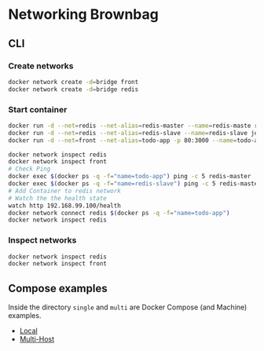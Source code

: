 # Networking Brownbag

## CLI

### Create networks

```bash
docker network create -d=bridge front
docker network create -d=bridge redis
```

### Start container

```bash
docker run -d --net=redis --net-alias=redis-master --name=redis-maste redis:3-alpine
docker run -d --net=redis --net-alias=redis-slave --name=redis-slave johscheuer/redis-slave:v1
docker run -d --net=front --net-alias=todo-app -p 80:3000 --name=todo-app johscheuer/todo-app-web:v2

docker network inspect redis
docker network inspect front
# Check Ping
docker exec $(docker ps -q -f="name=todo-app") ping -c 5 redis-master
docker exec $(docker ps -q -f="name=redis-slave") ping -c 5 redis-master
# Add Container to redis network
# Watch the the health state
watch http 192.168.99.100/health
docker network connect redis $(docker ps -q -f="name=todo-app")
docker network inspect redis
```

### Inspect networks

```bash
docker network inspect redis
docker network inspect front
```

## Compose examples

Inside the directory `single` and `multi` are Docker Compose (and Machine) examples.

- [Local](single/Readme.md)
- [Multi-Host](multi/Readme.md)
